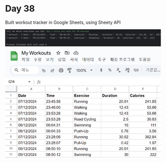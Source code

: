 # Day 38

Built workout tracker in Google Sheets, using Sheety API<br />

![ProgramRunning.PNG](ProgramRunning.PNG)
![WorkoutsGoogleSheets.PNG](WorkoutsGoogleSheets.PNG)
